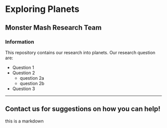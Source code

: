 # Exploring Planets

## Monster Mash Research Team

### Information 

This repository contains our research into planets. Our research question are:
* Question 1
* Question 2
  - question 2a
  - question 2b
* Question 3

---
Contact us for suggestions on how you can help!
---
this is a markdown 
